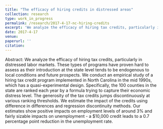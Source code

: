 ```yaml
---
title: "The efficacy of hiring credits in distressed areas"
collection: research
type: work_in_progress
permalink: /research/2017-4-17-nc-hiring-credits
excerpt: 'We analyze the efficacy of hiring tax credits, particularly in distressed labor markets. Our estimates show positive effects on employment and sizable reductions on the unemployment rate'
date: 2017-4-17
venue: 
paperurl: ''
citation: 
---
```

Abstract: We analyze the efficacy of hiring tax credits, particularly in distressed labor markets. These types of programs have proven hard to assess as their introduction at the state level tends to be endogenous to local conditions and future prospects. We conduct an empirical study of a hiring tax credit program implemented in North Carolina in the mid 1990s, which has a quasi-experimental design. Specifically, the 100 counties in the state are ranked each year by a formula trying to capture their economic distress level. The generosity of the tax credits jumps discontinuously at various ranking thresholds. We estimate the impact of the credits using difference in differences and regression discontinuity methods. Our estimates show positive impacts on employment levels of around 3% and fairly sizable impacts on unemployment - a $10,000 credit leads to a 0.7 percentage point reduction in the unemployment rate.